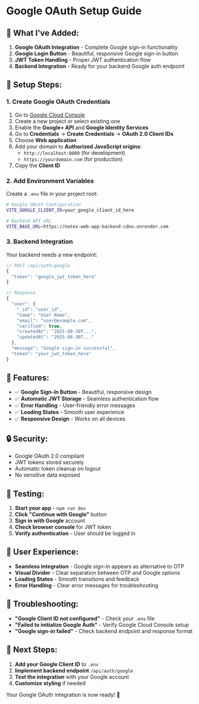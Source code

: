 # Google OAuth Setup Guide

## 🚀 **What I've Added:**

1. **Google OAuth Integration** - Complete Google sign-in functionality
2. **Google Login Button** - Beautiful, responsive Google sign-in button
3. **JWT Token Handling** - Proper JWT authentication flow
4. **Backend Integration** - Ready for your backend Google auth endpoint

## 🔧 **Setup Steps:**

### 1. **Create Google OAuth Credentials**

1. Go to [Google Cloud Console](https://console.cloud.google.com/)
2. Create a new project or select existing one
3. Enable the **Google+ API** and **Google Identity Services**
4. Go to **Credentials** → **Create Credentials** → **OAuth 2.0 Client IDs**
5. Choose **Web application**
6. Add your domain to **Authorized JavaScript origins**:
   - `http://localhost:8080` (for development)
   - `https://yourdomain.com` (for production)
7. Copy the **Client ID**

### 2. **Add Environment Variables**

Create a `.env` file in your project root:

```bash
# Google OAuth Configuration
VITE_GOOGLE_CLIENT_ID=your_google_client_id_here

# Backend API URL
VITE_BASE_URL=https://notes-web-app-backend-cdno.onrender.com
```

### 3. **Backend Integration**

Your backend needs a new endpoint:

```typescript
// POST /api/auth/google
{
  "token": "google_jwt_token_here"
}

// Response
{
  "user": {
    "_id": "user_id",
    "name": "User Name",
    "email": "user@example.com",
    "verified": true,
    "createdAt": "2025-08-30T...",
    "updatedAt": "2025-08-30T..."
  },
  "message": "Google sign-in successful",
  "token": "your_jwt_token_here"
}
```

## 🎯 **Features:**

- ✅ **Google Sign-In Button** - Beautiful, responsive design
- ✅ **Automatic JWT Storage** - Seamless authentication flow
- ✅ **Error Handling** - User-friendly error messages
- ✅ **Loading States** - Smooth user experience
- ✅ **Responsive Design** - Works on all devices

## 🔒 **Security:**

- Google OAuth 2.0 compliant
- JWT tokens stored securely
- Automatic token cleanup on logout
- No sensitive data exposed

## 🧪 **Testing:**

1. **Start your app** - `npm run dev`
2. **Click "Continue with Google"** button
3. **Sign in with Google** account
4. **Check browser console** for JWT token
5. **Verify authentication** - User should be logged in

## 📱 **User Experience:**

- **Seamless Integration** - Google sign-in appears as alternative to OTP
- **Visual Divider** - Clear separation between OTP and Google options
- **Loading States** - Smooth transitions and feedback
- **Error Handling** - Clear error messages for troubleshooting

## 🚨 **Troubleshooting:**

- **"Google Client ID not configured"** - Check your `.env` file
- **"Failed to initialize Google Auth"** - Verify Google Cloud Console setup
- **"Google sign-in failed"** - Check backend endpoint and response format

## 🔄 **Next Steps:**

1. **Add your Google Client ID** to `.env`
2. **Implement backend endpoint** `/api/auth/google`
3. **Test the integration** with your Google account
4. **Customize styling** if needed

Your Google OAuth integration is now ready! 🎉
